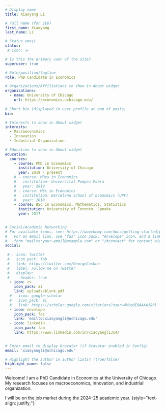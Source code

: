```yaml
---
# Display name
title: Xiaoyang Li

# Full name (for SEO)
first_name: Xiaoyang
last_name: Li

# Status emoji
status:
 # icon: ☕️

# Is this the primary user of the site?
superuser: true

# Role/position/tagline
role: PhD Candidate in Economics

# Organizations/Affiliations to show in About widget
organizations:
  - name: University of Chicago
    url: https://economics.uchicago.edu/
    
# Short bio (displayed in user profile at end of posts)
bio: 

# Interests to show in About widget
interests:
  - Macroeconomics
  - Innovation
  - Industrial Organization

# Education to show in About widget
education:
  courses:
    - course: PhD in Economics
      institution: University of Chicago
      year: 2019 - present
    # - course: MRes in Economics
    #   institution: Universitat Pompeu Fabra
    #   year: 2019
    # - course: MSc in Economics
    #   institution: Barcelona School of Economics (UPF)
    #   year: 2018
    - course: BSc in Economics, Mathematics, Statistics
      institution: University of Toronto, Canada
      year: 2017
      

# Social/Academic Networking
# For available icons, see: https://wowchemy.com/docs/getting-started/page-builder/#icons
#   For an email link, use "fas" icon pack, "envelope" icon, and a link in the
#   form "mailto:your-email@example.com" or "/#contact" for contact widget.
social:
  
 # - icon: twitter
 #   icon_pack: fab
 #   link: https://twitter.com/GeorgeCushen
 #   label: Follow me on Twitter
 #   display:
 #     header: true
  - icon: cv
    icon_pack: ai
    link: uploads/blank.pdf
  # - icon: google-scholar
  #   icon_pack: ai
  #   link: https://scholar.google.com/citations?user=4VhgUEQAAAAJ&hl
  - icon: envelope
    icon_pack: fas
    link: 'mailto:xiaoyangli@uchicago.edu'
  - icon: linkedin
    icon_pack: fab
    link: https://www.linkedin.com/in/xiaoyangli314/
 

# Enter email to display Gravatar (if Gravatar enabled in Config)
email: 'xiaoyangli@uchicago.edu'

# Highlight the author in author lists? (true/false)
highlight_name: false
---
```


Welcome! I am a PhD Candidate in Economics at the University of Chicago. My research focuses on macroeconomics, innovation, and industrial organization. 

I will be on the job market during the 2024–25 academic year.
{style="text-align: justify;"}
